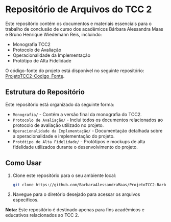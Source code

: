 # Repositório de Arquivos do TCC 2

Este repositório contém os documentos e materiais essenciais para o trabalho de conclusão de curso dos acadêmicos Bárbara Alessandra Maas e Bruno Henrique Wiedemann Reis, incluindo:

- Monografia TCC2
- Protocolo de Avaliação
- Operacionalidade da Implementação
- Protótipo de Alta Fidelidade

O código-fonte do projeto está disponível no seguinte repositório: [ProjetoTCC2-Codigo_Fonte](https://github.com/Brunoreis10/ProjetoTCC2-Codigo_Fonte).

## Estrutura do Repositório

Este repositório está organizado da seguinte forma:

- `Monografia/` - Contém a versão final da monografia do TCC2.
- `Protocolo de Avaliação/` - Inclui todos os documentos relacionados ao protocolo de avaliação utilizado no projeto.
- `Operacionalidade da Implementação/` - Documentação detalhada sobre a operacionalidade e implementação do projeto.
- `Protótipo de Alta Fidelidade/` - Protótipos e mockups de alta fidelidade utilizados durante o desenvolvimento do projeto.

## Como Usar

1. Clone este repositório para o seu ambiente local:
    ```bash
    git clone https://github.com/BarbaraAlessandraMaas/ProjetoTCC2-Barbara_Bruno.git
    ```
2. Navegue para o diretório desejado para acessar os arquivos específicos.

**Nota:** Este repositório é destinado apenas para fins acadêmicos e educativos relacionados ao TCC 2.
